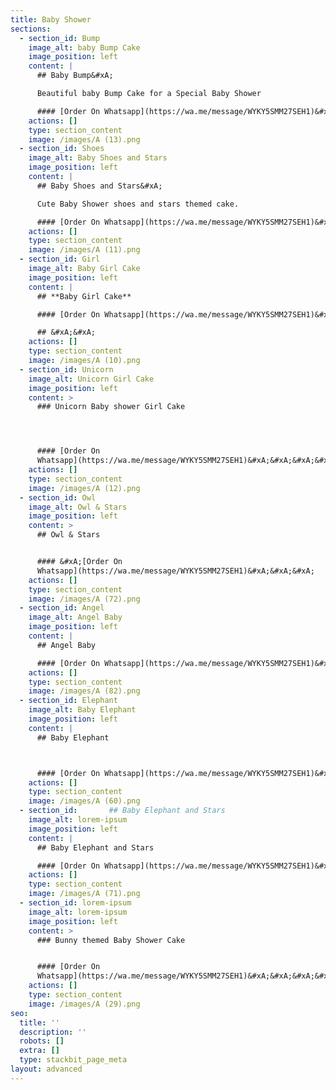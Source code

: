 ```yaml
---
title: Baby Shower
sections:
  - section_id: Bump
    image_alt: baby Bump Cake
    image_position: left
    content: |
      ## Baby Bump&#xA;

      Beautiful baby Bump Cake for a Special Baby Shower

      #### [Order On Whatsapp](https://wa.me/message/WYKY5SMM27SEH1)&#xA;&#xA;
    actions: []
    type: section_content
    image: /images/A (13).png
  - section_id: Shoes
    image_alt: Baby Shoes and Stars
    image_position: left
    content: |
      ## Baby Shoes and Stars&#xA;

      Cute Baby Shower shoes and stars themed cake.

      #### [Order On Whatsapp](https://wa.me/message/WYKY5SMM27SEH1)&#xA;&#xA;
    actions: []
    type: section_content
    image: /images/A (11).png
  - section_id: Girl
    image_alt: Baby Girl Cake
    image_position: left
    content: |
      ## **Baby Girl Cake**

      #### [Order On Whatsapp](https://wa.me/message/WYKY5SMM27SEH1)&#xA;&#xA;

      ## &#xA;&#xA;
    actions: []
    type: section_content
    image: /images/A (10).png
  - section_id: Unicorn
    image_alt: Unicorn Girl Cake
    image_position: left
    content: >
      ### Unicorn Baby shower Girl Cake




      #### [Order On
      Whatsapp](https://wa.me/message/WYKY5SMM27SEH1)&#xA;&#xA;&#xA;&#xA;
    actions: []
    type: section_content
    image: /images/A (12).png
  - section_id: Owl
    image_alt: Owl & Stars
    image_position: left
    content: >
      ## Owl & Stars


      #### &#xA;[Order On
      Whatsapp](https://wa.me/message/WYKY5SMM27SEH1)&#xA;&#xA;&#xA;
    actions: []
    type: section_content
    image: /images/A (72).png
  - section_id: Angel
    image_alt: Angel Baby
    image_position: left
    content: |
      ## Angel Baby

      #### [Order On Whatsapp](https://wa.me/message/WYKY5SMM27SEH1)&#xA;&#xA;
    actions: []
    type: section_content
    image: /images/A (82).png
  - section_id: Elephant
    image_alt: Baby Elephant
    image_position: left
    content: |
      ## Baby Elephant



      #### [Order On Whatsapp](https://wa.me/message/WYKY5SMM27SEH1)&#xA;&#xA;
    actions: []
    type: section_content
    image: /images/A (60).png
  - section_id:       ## Baby Elephant and Stars
    image_alt: lorem-ipsum
    image_position: left
    content: |
      ## Baby Elephant and Stars

      #### [Order On Whatsapp](https://wa.me/message/WYKY5SMM27SEH1)&#xA;&#xA;
    actions: []
    type: section_content
    image: /images/A (71).png
  - section_id: lorem-ipsum
    image_alt: lorem-ipsum
    image_position: left
    content: >
      ### Bunny themed Baby Shower Cake


      #### [Order On
      Whatsapp](https://wa.me/message/WYKY5SMM27SEH1)&#xA;&#xA;&#xA;&#xA;
    actions: []
    type: section_content
    image: /images/A (29).png
seo:
  title: ''
  description: ''
  robots: []
  extra: []
  type: stackbit_page_meta
layout: advanced
---
```

